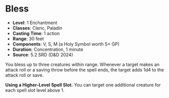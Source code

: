 # Bless

- **Level**: 1 Enchantment
- **Classes**: Cleric, Paladin
- **Casting Time**: 1 action
- **Range**: 30 feet
- **Components**: V, S, M (a Holy Symbol worth 5+ GP)
- **Duration**: Concentration, 1 minute
- **Source**: 5.2 SRD (D&D 2024)

You bless up to three creatures within range. Whenever a target makes an attack roll or a saving throw before the spell ends, the target adds 1d4 to the attack roll or save.

**Using a Higher-Level Spell Slot.** You can target one additional creature for each spell slot level above 1.
